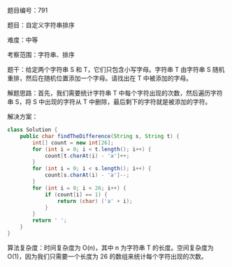 题目编号：791

题目：自定义字符串排序

难度：中等

考察范围：字符串、排序

题干：给定两个字符串 S 和 T，它们只包含小写字母。字符串 T 由字符串 S 随机重排，然后在随机位置添加一个字母。请找出在 T 中被添加的字母。

解题思路：首先，我们需要统计字符串 T 中每个字符出现的次数，然后遍历字符串 S，将 S 中出现的字符从 T 中删除，最后剩下的字符就是被添加的字符。

解决方案：

```java
class Solution {
    public char findTheDifference(String s, String t) {
        int[] count = new int[26];
        for (int i = 0; i < t.length(); i++) {
            count[t.charAt(i) - 'a']++;
        }
        for (int i = 0; i < s.length(); i++) {
            count[s.charAt(i) - 'a']--;
        }
        for (int i = 0; i < 26; i++) {
            if (count[i] == 1) {
                return (char) ('a' + i);
            }
        }
        return ' ';
    }
}
```

算法复杂度：时间复杂度为 O(n)，其中 n 为字符串 T 的长度。空间复杂度为 O(1)，因为我们只需要一个长度为 26 的数组来统计每个字符出现的次数。